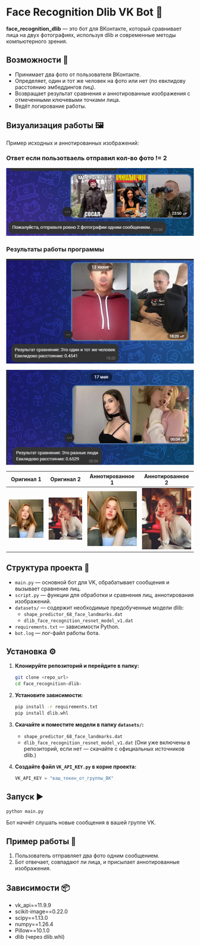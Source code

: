 # Face Recognition Dlib VK Bot 🤖

**face_recognition_dlib** — это бот для ВКонтакте, который сравнивает лица на двух фотографиях, используя dlib и современные методы компьютерного зрения.

## Возможности 🚀

- Принимает два фото от пользователя ВКонтакте.
- Определяет, один и тот же человек на фото или нет (по евклидову расстоянию эмбеддингов лиц).
- Возвращает результат сравнения и аннотированные изображения с отмеченными ключевыми точками лица.
- Ведёт логирование работы.

## Визуализация работы 🖼️

Пример исходных и аннотированных изображений:

### Ответ если пользотваель отправил кол-во фото != 2

![](md_photos/image2.jpg)

### Результаты работы программы

![](md_photos/image1.png)

![](md_photos/image3.jpg)

|        Оригинал 1         |        Оригинал 2         |     Аннотированное 1      |     Аннотированное 2      |
| :-----------------------: | :-----------------------: | :-----------------------: | :-----------------------: |
| ![](md_photos/image6.jpg) | ![](md_photos/image7.jpg) | ![](md_photos/image4.jpg) | ![](md_photos/image5.jpg) |

## Структура проекта 📁

- `main.py` — основной бот для VK, обрабатывает сообщения и вызывает сравнение лиц.
- `script.py` — функции для обработки и сравнения лиц, аннотирования изображений.
- `datasets/` — содержит необходимые предобученные модели dlib:
  - `shape_predictor_68_face_landmarks.dat`
  - `dlib_face_recognition_resnet_model_v1.dat`
- `requirements.txt` — зависимости Python.
- `bot.log` — лог-файл работы бота.

## Установка ⚙️

1. **Клонируйте репозиторий и перейдите в папку:**

   ```bash
   git clone <repo_url>
   cd face_recognition-dlib-
   ```

2. **Установите зависимости:**

   ```bash
   pip install -r requirements.txt
   pip install dlib.whl
   ```

3. **Скачайте и поместите модели в папку `datasets/`:**

   - `shape_predictor_68_face_landmarks.dat`
   - `dlib_face_recognition_resnet_model_v1.dat`
     (Они уже включены в репозиторий, если нет — скачайте с официальных источников dlib.)

4. **Создайте файл `VK_API_KEY.py` в корне проекта:**
   ```python
   VK_API_KEY = "ваш_токен_от_группы_ВК"
   ```

## Запуск ▶️

```bash
python main.py
```

Бот начнёт слушать новые сообщения в вашей группе VK.

## Пример работы 💬

1. Пользователь отправляет два фото одним сообщением.
2. Бот отвечает, совпадают ли лица, и присылает аннотированные изображения.

## Зависимости 📦

- vk_api==11.9.9
- scikit-image==0.22.0
- scipy==1.13.0
- numpy==1.26.4
- Pillow==10.1.0
- dlib (через dlib.whl)
